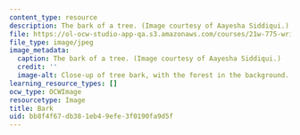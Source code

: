 ```yaml
---
content_type: resource
description: The bark of a tree. (Image courtesy of Aayesha Siddiqui.)
file: https://ol-ocw-studio-app-qa.s3.amazonaws.com/courses/21w-775-writing-about-nature-and-environmental-issues-fall-2006/bb8f4f67db381eb49efe3f0190fa9d5f_21w-775f06-th.jpg
file_type: image/jpeg
image_metadata:
  caption: The bark of a tree. (Image courtesy of Aayesha Siddiqui.)
  credit: ''
  image-alt: Close-up of tree bark, with the forest in the background.
learning_resource_types: []
ocw_type: OCWImage
resourcetype: Image
title: Bark
uid: bb8f4f67-db38-1eb4-9efe-3f0190fa9d5f
---
```

